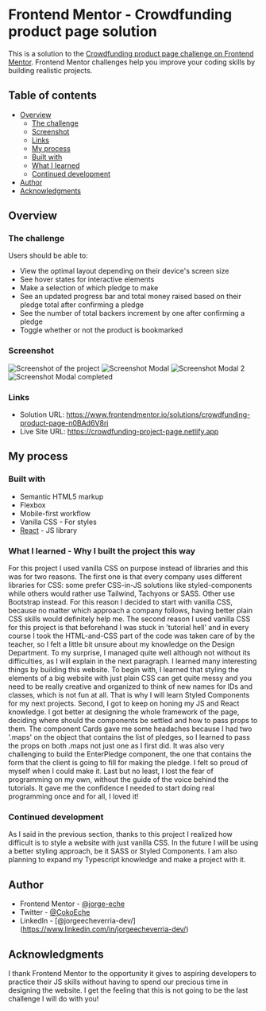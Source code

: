 # Frontend Mentor - Crowdfunding product page solution

This is a solution to the [Crowdfunding product page challenge on Frontend Mentor](https://www.frontendmentor.io/challenges/crowdfunding-product-page-7uvcZe7ZR). Frontend Mentor challenges help you improve your coding skills by building realistic projects.

## Table of contents

- [Overview](#overview)
  - [The challenge](#the-challenge)
  - [Screenshot](#screenshot)
  - [Links](#links)
  - [My process](#my-process)
  - [Built with](#built-with)
  - [What I learned](#what-i-learned)
  - [Continued development](#continued-development)
- [Author](#author)
- [Acknowledgments](#acknowledgments)

## Overview

### The challenge

Users should be able to:

- View the optimal layout depending on their device's screen size
- See hover states for interactive elements
- Make a selection of which pledge to make
- See an updated progress bar and total money raised based on their pledge total after confirming a pledge
- See the number of total backers increment by one after confirming a pledge
- Toggle whether or not the product is bookmarked

### Screenshot

![Screenshot of the project](./src/design/crowdfunding-screenshot.png)
![Screenshot Modal](./src/design/desktop-design-modal-default.jpg)
![Screenshot Modal 2](./src/design/desktop-design-modal-selected.jpg)
![Screenshot Modal completed](./src/design/desktop-design-modal-completed.jpg)


### Links

- Solution URL: https://www.frontendmentor.io/solutions/crowdfunding-product-page-n0BAd6V8ri
- Live Site URL: https://crowdfunding-project-page.netlify.app

## My process

### Built with

- Semantic HTML5 markup
- Flexbox
- Mobile-first workflow
- Vanilla CSS - For styles
- [React](https://reactjs.org/) - JS library

### What I learned - Why I built the project this way

For this project I used vanilla CSS on purpose instead of libraries and this was for two reasons. The first one is that every company uses different libraries for CSS: some prefer CSS-in-JS solutions like styled-components while others would rather use Tailwind, Tachyons or SASS. Other use Bootstrap instead. For this reason I decided to start with vanilla CSS, because no matter which approach a company follows, having better plain CSS skills would definitely help me.
The second reason I used vanilla CSS for this project is that beforehand I was stuck in 'tutorial hell' and in every course I took the HTML-and-CSS part of the code was taken care of by the teacher, so I felt a little bit unsure about my knowledge on the Design Department. To my surprise, I managed quite well although not without its difficulties, as I will explain in the next paragraph.
I learned many interesting things by building this website. To begin with, I learned that styling the elements of a big website with just plain CSS can get quite messy and you need to be really creative and organized to think of new names for IDs and classes, which is not fun at all. That is why I will learn Styled Components for my next projects.
Second, I got to keep on honing my JS and React knowledge. I got better at designing the whole framework of the page, deciding where should the components be settled and how to pass props to them.
The component Cards gave me some headaches because I had two '.maps' on the object that contains the list of pledges, so I learned to pass the props on both .maps not just one as I first did.
It was also very challenging to build the EnterPledge component, the one that contains the form that the client is going to fill for making the pledge. I felt so proud of myself when I could make it.
Last but no least, I lost the fear of programming on my own, without the guide of the voice behind the tutorials. It gave me the confidence I needed to start doing real programming once and for all, I loved it!

### Continued development

As I said in the previous section, thanks to this project I realized how difficult is to style a website with just vanilla CSS. In the future I will be using a better styling approach, be it SASS or Styled Components.
I am also planning to expand my Typescript knowledge and make a project with it.

## Author

- Frontend Mentor - [@jorge-eche](https://www.frontendmentor.io/profile/jorge-eche)
- Twitter - [@CokoEche](https://twitter.com/CokoEche)
- LinkedIn - [@jorgeecheverria-dev/] (https://www.linkedin.com/in/jorgeecheverria-dev/)

## Acknowledgments

I thank Frontend Mentor to the opportunity it gives to aspiring developers to practice their JS skills without having to spend our precious time in designing the website.
I get the feeling that this is not going to be the last challenge I will do with you!
